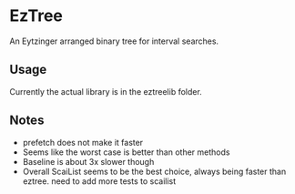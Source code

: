 # EzTree

An Eytzinger arranged binary tree for interval searches.

## Usage

Currently the actual library is in the eztreelib folder. 

## Notes

- prefetch does not make it faster
- Seems like the worst case is better than other methods
- Baseline is about 3x slower though
- Overall ScaiList seems to be the best choice, always being faster than
  eztree. need to add more tests to scailist
